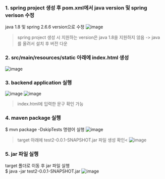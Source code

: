 ### 1. spring project 생성 후 pom.xml에서 java version 및 spring verison 수정
java 1.8 및 spring 2.6.6 version으로 수정
![image](https://github.com/jaemok0514/project/assets/94815900/ad7d9fe9-898a-4457-860c-5029e698185e)
> spring project 생성 시 지원하는 version은 java 1.8을 지원하지 않음 -> java를 올려서 설치 후 버전 다운

### 2. src/main/resources/static 아래에 index.html 생성
![image](https://github.com/jaemok0514/project/assets/94815900/2cf03ada-c686-439c-971f-3de56efc2e7e)

### 3. backend application 실행
![image](https://github.com/jaemok0514/project/assets/94815900/37e570c2-319e-4403-974f-7c19baf6e377)
![image](https://github.com/jaemok0514/project/assets/94815900/9f6709fb-b6b2-410b-8f5e-507af35869f8)
> index.html에 입력한 문구 확인 가능

### 4. maven package 실행
$ mvn package -DskipTests
명령어 실행
![image](https://github.com/jaemok0514/project/assets/94815900/e85581d1-71c7-46af-874c-9372e17dc88c)
> target 아래에 test2-0.0.1-SNAPSHOT.jar 파일 생성 확인<
![image](https://github.com/jaemok0514/project/assets/94815900/994fadd2-0bc0-4202-88db-8790bfd19ee0)

### 5. jar 파일 실행
target 폴더로 이동 후 jar 파일 실행 <br>
$ java -jar test2-0.0.1-SNAPSHOT.jar
![image](https://github.com/jaemok0514/project/assets/94815900/3e1757d7-ad81-47c9-8421-e169bf8f975b)
